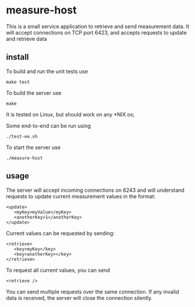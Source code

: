 

# measure-host

This is a small service application to retrieve and send measurement
data. It will accept connections on TCP port 6423, and accepts requests
to update and retrieve data

## install

To build and run the unit tests use

    make test

To build the server use

    make

It is tested on Linux, but should work on any \*NIX os; 

Some end-to-end can be run using

    ./test-ee.sh

To start the server use

    ./measure-host

## usage

The server will accept incoming connections on 6243 and will understand 
requests to update current measurement values  in the format:

    <update>
       <myKey>myValue</myKey>
       <anotherKey>1</anotherKey>
    </update>

Current values can be requested by sending:

    <retrieve>
       <key>myKey</key>
       <key>anotherKey></key>
    </retrieve>

To request all current values, you can send

    <retrieve />

You can send multiple requests over the same connection. If any invalid
data is received, the server will close the connection silently.

